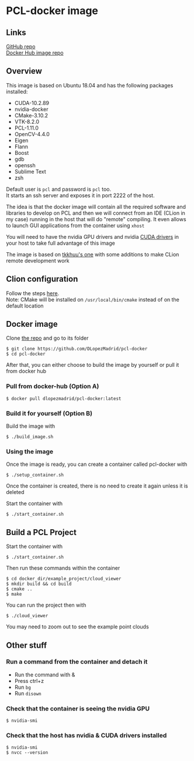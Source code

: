 # PCL-docker image
## Links
[GitHub repo](https://github.com/DLopezMadrid/pcl-docker)  
[Docker Hub image repo](https://hub.docker.com/repository/docker/dlopezmadrid/pcl-docker)


## Overview
This image is based on Ubuntu 18.04 and has the following packages installed:
- CUDA-10.2.89
- nvidia-docker
- CMake-3.10.2
- VTK-8.2.0
- PCL-1.11.0
- OpenCV-4.4.0
- Eigen
- Flann
- Boost
- gdb
- openssh
- Sublime Text
- zsh

Default user is `pcl` and password is `pcl` too.  
It starts an ssh server and exposes it in port 2222 of the host.

The idea is that the docker image will contain all the required software and libraries to develop on PCL and then we will connect from an IDE (CLion in my case) running in the host that will do "remote" compiling. It even allows to launch GUI applications from the container using `xhost`

You will need to have the nvidia GPU drivers and nvidia [CUDA drivers](https://linuxconfig.org/how-to-install-cuda-on-ubuntu-20-04-focal-fossa-linux) in your host to take full advantage of this image 

The image is based on [tkkhuu's one](https://github.com/tkkhuu/camera_lidar_calibration.git) with some additions to make CLion remote development work

## Clion configuration
Follow the steps [here](https://austinmorlan.com/posts/docker_clion_development/).  
Note: CMake will be installed on `/usr/local/bin/cmake` instead of on the default location


## Docker image
Clone [the repo](https://github.com/DLopezMadrid/pcl-docker) and go to its folder  
```
$ git clone https://github.com/DLopezMadrid/pcl-docker
$ cd pcl-docker
```
After that, you can either choose to build the image by yourself or pull it from docker hub

### Pull from docker-hub (Option A)
```
$ docker pull dlopezmadrid/pcl-docker:latest
```


### Build it for yourself (Option B)
Build the image with 
```
$ ./build_image.sh
```
### Using the image
Once the image is ready, you can create a container called pcl-docker with
```
$ ./setup_container.sh  
```
Once the container is created, there is no need to create it again unless it is deleted

Start the container with 
```
$ ./start_container.sh
```


## Build a PCL Project

Start the container with
```
$ ./start_container.sh
```
Then run these commands within the container
```
$ cd docker_dir/example_project/cloud_viewer
$ mkdir build && cd build
$ cmake ..
$ make
```
You can run the project then with
```
$ ./cloud_viewer
```
You may need to zoom out to see the example point clouds

## Other stuff

### Run a command from the container and detach it
- Run the command with &
- Press ctrl+z
- Run `bg`
- Run `disown`

### Check that the container is seeing the nvidia GPU
```
$ nvidia-smi
```

### Check that the host has nvidia & CUDA drivers installed
```
$ nvidia-smi
$ nvcc --version
```